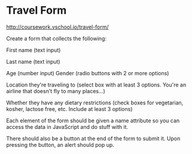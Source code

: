 # Travel Form
http://coursework.vschool.io/travel-form/

Create a form that collects the following:

First name (text input)

Last name (text input)

Age (number input)
Gender (radio buttons with 2 or more options)

Location they're traveling to (select box with at least 3 options. You're an airline that doesn't fly to many places...)

Whether they have any dietary restrictions (check boxes for vegetarian, kosher, lactose free, etc. Include at least 3 options)

Each element of the form should be given a name attribute so you can access the data in JavaScript and do stuff with it.

There should also be a button at the end of the form to submit it. Upon pressing the button, an alert should pop up.